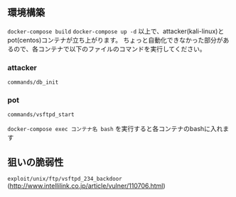 ## 環境構築
`docker-compose build`
`docker-compose up -d`
以上で、attacker(kali-linux)とpot(centos)コンテナが立ち上がります。
ちょっと自動化できなかった部分があるので、各コンテナで以下のファイルのコマンドを実行してください。

### attacker
`commands/db_init`

### pot
`commands/vsftpd_start`

`docker-compose exec コンテナ名 bash`
を実行すると各コンテナのbashに入れます

## 狙いの脆弱性
`exploit/unix/ftp/vsftpd_234_backdoor`
(http://www.intellilink.co.jp/article/vulner/110706.html)

